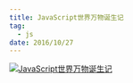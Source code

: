 ```yaml
---
title: JavaScript世界万物诞生记
tag:
  - js
date: 2016/10/27
---
```


[![JavaScript世界万物诞生记](/images/js_object_creation/v2-2860797f5b29eb118bb4e55e802a09b4_r.png)](https://zhuanlan.zhihu.com/p/22989691)
